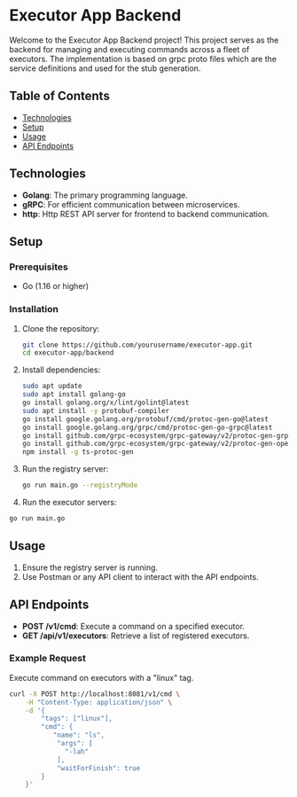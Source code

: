 # Executor App Backend

Welcome to the Executor App Backend project! This project serves as the backend for managing and executing commands across a fleet of executors. The implementation is based on grpc proto files which are the service definitions and used for the stub generation.
## Table of Contents

- [Technologies](#technologies)
- [Setup](#setup)
- [Usage](#usage)
- [API Endpoints](#api-endpoints)

## Technologies

- **Golang**: The primary programming language.
- **gRPC**: For efficient communication between microservices.
- **http**: Http REST API server for frontend to backend communication.

## Setup

### Prerequisites

- Go (1.16 or higher)


### Installation

1. Clone the repository:
    ```sh
    git clone https://github.com/yourusername/executor-app.git
    cd executor-app/backend
   

2. Install dependencies:
    ```sh
    sudo apt update
    sudo apt install golang-go
    go install golang.org/x/lint/golint@latest
    sudo apt install -y protobuf-compiler
    go install google.golang.org/protobuf/cmd/protoc-gen-go@latest
    go install google.golang.org/grpc/cmd/protoc-gen-go-grpc@latest
    go install github.com/grpc-ecosystem/grpc-gateway/v2/protoc-gen-grpc-gateway@latest
    go install github.com/grpc-ecosystem/grpc-gateway/v2/protoc-gen-openapiv2@latest
    npm install -g ts-protoc-gen
    ```

3. Run the registry server:
    ```sh
    go run main.go --registryMode
    ```

4. Run the executor servers:
  ```sh
  go run main.go
  ```

## Usage

1. Ensure the registry server is running.
2. Use Postman or any API client to interact with the API endpoints.

## API Endpoints

- **POST /v1/cmd**: Execute a command on a specified executor.
- **GET /api/v1/executors**: Retrieve a list of registered executors.

### Example Request
Execute command on executors with a "linux" tag.
```sh
curl -X POST http://localhost:8081/v1/cmd \
    -H "Content-Type: application/json" \
    -d '{
        "tags": ["linux"],
        "cmd": {
           "name": "ls",
            "args": [
              "-lah"
            ],
            "waitForFinish": true
        }
    }'
```